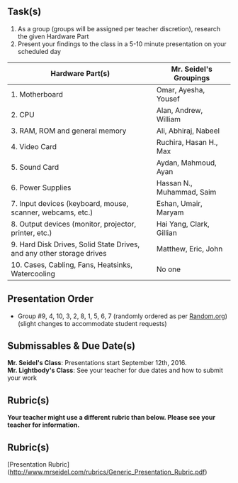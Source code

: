 Task(s)
-------
1. As a group (groups will be assigned per teacher discretion), research the given Hardware Part
2. Present your findings to the class in a 5-10 minute presentation on your scheduled day

| Hardware Part(s) | Mr. Seidel's Groupings |
|---|---|
| 1. Motherboard | Omar, Ayesha, Yousef|
| 2. CPU | Alan, Andrew, William |
| 3. RAM, ROM and general memory | Ali, Abhiraj, Nabeel |
| 4. Video Card | Ruchira, Hasan H., Max |
| 5. Sound Card | Aydan, Mahmoud, Ayan |
| 6. Power Supplies | Hassan N., Muhammad, Saim |
| 7. Input devices (keyboard, mouse, scanner, webcams, etc.) | Eshan, Umair, Maryam |
| 8. Output devices (monitor, projector, printer, etc.) | Hai Yang, Clark, Gillian |
| 9. Hard Disk Drives, Solid State Drives, and any other storage drives | Matthew, Eric, John |
| 10. Cases, Cabling, Fans, Heatsinks, Watercooling | No one |

Presentation Order
------------------
- Group #9, 4, 10, 3, 2, 8, 1, 5, 6, 7 (randomly ordered as per [Random.org](https://www.random.org/lists/)) (slight changes to accommodate student requests)

Submissables & Due Date(s)
----------
**Mr. Seidel's Class**: Presentations start September 12th, 2016.  
**Mr. Lightbody's Class**: See your teacher for due dates and how to submit your work

Rubric(s)
---------
**Your teacher might use a different rubric than below.  Please see your teacher for information.**

Rubric(s)
---------
[Presentation Rubric] (http://www.mrseidel.com/rubrics/Generic_Presentation_Rubric.pdf)
